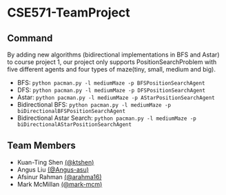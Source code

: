# CSE571-TeamProject


## Command
By adding new algorithms (bidirectional implementations in BFS and Astar) to course project 1, our project only supports PositionSearchProblem with five different agents and four types of maze(tiny, small, medium and big).

- BFS: `python pacman.py -l mediumMaze -p BFSPositionSearchAgent`
- DFS: `python pacman.py -l mediumMaze -p DFSPositionSearchAgent`
- Astar: `python pacman.py -l mediumMaze -p AStarPositionSearchAgent`
- Bidirectional BFS: `python pacman.py -l mediumMaze -p biDirectionalBFSPositionSearchAgent`
- Bidirectional Astar Search: `python pacman.py -l mediumMaze -p biDirectionalAStarPositionSearchAgent`



## Team Members
- Kuan-Ting Shen [(@ktshen)](https://github.com/ktshen)
- Angus Liu [(@Angus-asu)](https://github.com/Angus-asu)
- Afsinur Rahman [(@arahma16)](https://github.com/arahma16)
- Mark McMillan [(@mark-mcm)](https://github.com/mark-mcm)
